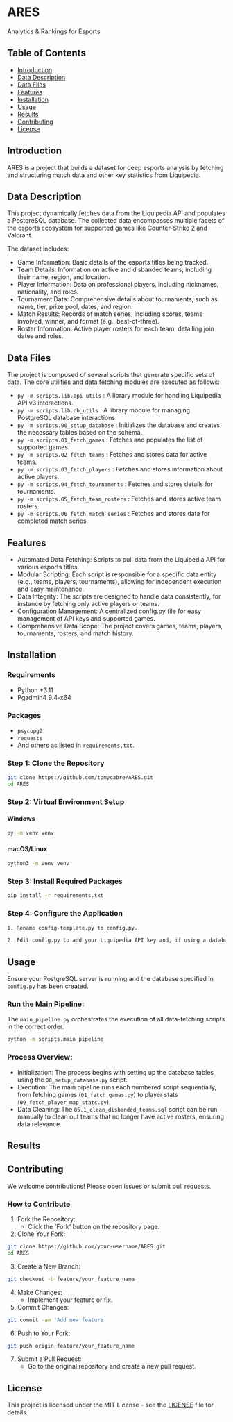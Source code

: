 # ARES
Analytics &amp; Rankings for Esports

## Table of Contents
- [Introduction](#introduction)
- [Data Description](#data-description)
- [Data Files](#data-files)
- [Features](#features)
- [Installation](#installation)
- [Usage](#usage)
- [Results](#results)
- [Contributing](#contributing)
- [License](#license)

## Introduction
ARES is a project that builds a dataset for deep esports analysis by fetching and structuring match data and other key statistics from Liquipedia.

## Data Description
This project dynamically fetches data from the Liquipedia API and populates a PostgreSQL database. The collected data encompasses multiple facets of the esports ecosystem for supported games like Counter-Strike 2 and Valorant.

The dataset includes:
- Game Information: Basic details of the esports titles being tracked.
- Team Details: Information on active and disbanded teams, including their name, region, and location.
- Player Information: Data on professional players, including nicknames, nationality, and roles.
- Tournament Data: Comprehensive details about tournaments, such as name, tier, prize pool, dates, and region.
- Match Results: Records of match series, including scores, teams involved, winner, and format (e.g., best-of-three).
- Roster Information: Active player rosters for each team, detailing join dates and roles.

## Data Files
The project is composed of several scripts that generate specific sets of data. The core utilities and data fetching modules are executed as follows:
- `py -m scripts.lib.api_utils` : A library module for handling Liquipedia API v3 interactions. 
- `py -m scripts.lib.db_utils` : A library module for managing PostgreSQL database interactions. 
- `py -m scripts.00_setup_database` : Initializes the database and creates the necessary tables based on the schema. 
- `py -m scripts.01_fetch_games` : Fetches and populates the list of supported games. 
- `py -m scripts.02_fetch_teams` : Fetches and stores data for active teams. 
- `py -m scripts.03_fetch_players` : Fetches and stores information about active players. 
- `py -m scripts.04_fetch_tournaments` : Fetches and stores details for tournaments. 
- `py -m scripts.05_fetch_team_rosters` : Fetches and stores active team rosters.
- `py -m scripts.06_fetch_match_series` : Fetches and stores data for completed match series.

## Features
- Automated Data Fetching: Scripts to pull data from the Liquipedia API for various esports titles.
- Modular Scripting: Each script is responsible for a specific data entity (e.g., teams, players, tournaments), allowing for independent execution and easy maintenance.
- Data Integrity: The scripts are designed to handle data consistently, for instance by fetching only active players or teams.
- Configuration Management: A centralized config.py file for easy management of API keys and supported games.
- Comprehensive Data Scope: The project covers games, teams, players, tournaments, rosters, and match history.

## Installation
### Requirements
- Python +3.11
- Pgadmin4 9.4-x64
### Packages
- `psycopg2`
- `requests`
- And others as listed in `requirements.txt`.

### Step 1: Clone the Repository
```bash
git clone https://github.com/tomycabre/ARES.git
cd ARES
```
### Step 2: Virtual Environment Setup
#### Windows
```bash
py -m venv venv
```
#### macOS/Linux
```bash
python3 -m venv venv
```

### Step 3: Install Required Packages
```bash
pip install -r requirements.txt
```

### Step 4: Configure the Application
```bash
1. Rename config-template.py to config.py.
```
```bash
2. Edit config.py to add your Liquipedia API key and, if using a database, your credentials.
```

## Usage
Ensure your PostgreSQL server is running and the database specified in `config.py` has been created.
### Run the Main Pipeline:
The `main_pipeline.py` orchestrates the execution of all data-fetching scripts in the correct order.
```bash
python -m scripts.main_pipeline
```
### Process Overview:
- Initialization: The process begins with setting up the database tables using the `00_setup_database.py` script.
- Execution: The main pipeline runs each numbered script sequentially, from fetching games (`01_fetch_games.py`) to player stats (`09_fetch_player_map_stats.py`).
- Data Cleaning: The `05.1_clean_disbanded_teams.sql` script can be run manually to clean out teams that no longer have active rosters, ensuring data relevance.

## Results

## Contributing
We welcome contributions! Please open issues or submit pull requests.
### How to Contribute
1. Fork the Repository:
   - Click the 'Fork' button on the repository page.
2. Clone Your Fork:
```bash
git clone https://github.com/your-username/ARES.git
cd ARES
```
3. Create a New Branch:
```bash
git checkout -b feature/your_feature_name
```
4. Make Changes:
   - Implement your feature or fix.
5. Commit Changes:
```bash
git commit -am 'Add new feature'
```
6. Push to Your Fork:
```bash
git push origin feature/your_feature_name
```
7. Submit a Pull Request:
   - Go to the original repository and create a new pull request.

## License
This project is licensed under the MIT License - see the [LICENSE](LICENSE) file for details.





